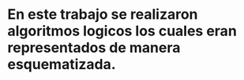 # En este trabajo se realizaron algoritmos logicos los cuales eran representados de manera esquematizada.
